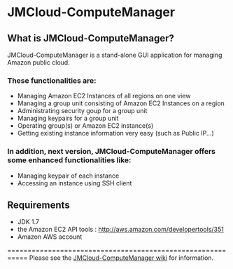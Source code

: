 JMCloud-ComputeManager
======================

## What is JMCloud-ComputeManager?
JMCloud-ComputeManager is a stand-alone GUI application for managing Amazon public cloud.

### These functionalities are:
* Managing Amazon EC2 Instances of all regions on one view
* Managing a group unit consisting of Amazon EC2 Instances on a region
* Administrating security goup for a group unit
* Managing keypairs for a group unit
* Operating group(s) or Amazon EC2 instance(s)
* Getting existing instance information very easy (such as Public IP...)

### In addition, next version, JMCloud-ComputeManager offers some enhanced functionalities like:
* Managing keypair of each instance
* Accessing an instance using SSH client

## Requirements
* JDK 1.7
* the Amazon EC2 API tools : http://aws.amazon.com/developertools/351
* Amazon AWS account

===========================================================
Please see the [JMCloud-ComputeManager wiki](https://github.com/JM-Lab/JMCloud-ComputeManager/wiki) for information. 